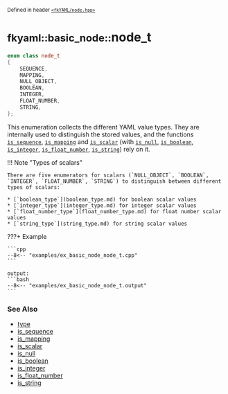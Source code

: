<small>Defined in header [`<fkYAML/node.hpp>`](https://github.com/fktn-k/fkYAML/blob/develop/include/fkYAML/node.hpp)</small>

# <small>fkyaml::basic_node::</small>node_t

```cpp
enum class node_t
{
    SEQUENCE,
    MAPPING,
    NULL_OBJECT,
    BOOLEAN,
    INTEGER,
    FLOAT_NUMBER,
    STRING,
};
```

This enumeration collects the different YAML value types. They are internally used to distinguish the stored values, and the functions [`is_sequence`](is_sequence.md), [`is_mapping`](is_mapping.md) and [`is_scalar`](is_scalar.md) (with [`is_null`](is_null.md), [`is_boolean`](is_boolean.md), [`is_integer`](is_integer.md), [`is_float_number`](is_float_number.md), [`is_string`](is_string.md)) rely on it.  

!!! Note "Types of scalars"

    There are five enumerators for scalars (`NULL_OBJECT`, `BOOLEAN`, `INTEGER`, `FLOAT_NUMBER`, `STRING`) to distinguish between different types of scalars:  

    * [`boolean_type`](boolean_type.md) for boolean scalar values
    * [`integer_type`](integer_type.md) for integer scalar values
    * [`float_number_type`](float_number_type.md) for float number scalar values
    * [`string_type`](string_type.md) for string scalar values

???+ Example

    ```cpp
    --8<-- "examples/ex_basic_node_node_t.cpp"
    ```

    output:
    ```bash
    --8<-- "examples/ex_basic_node_node_t.output"
    ```

### **See Also**

* [type](type.md)
* [is_sequence](is_sequence.md)
* [is_mapping](is_mapping.md)
* [is_scalar](is_scalar.md)
* [is_null](is_null.md)
* [is_boolean](is_boolean.md)
* [is_integer](is_integer.md)
* [is_float_number](is_float_number.md)
* [is_string](is_string.md)